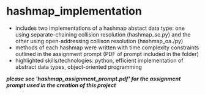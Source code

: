 <h1>hashmap_implementation</h1>
<ul>
<li>includes two implementations of a hashmap abstact data type: one using separate-chaining collision resolution (hashmap_sc.py) and the other using open-addressing collison resolution (hashmap_oa./py)</li>
<li>methods of each hashmap were written with time complexity constraints outlined in the assignment prompt (PDF of prompt included in the folder)</li>
<li>highlighted skills/technologies: python, efficient implementation of abstract data types, object-oriented programming</li>
</ul>

<b><em>please see 'hashmap_assignment_prompt.pdf' for the assignment prompt used in the creation of this project</em></b>

